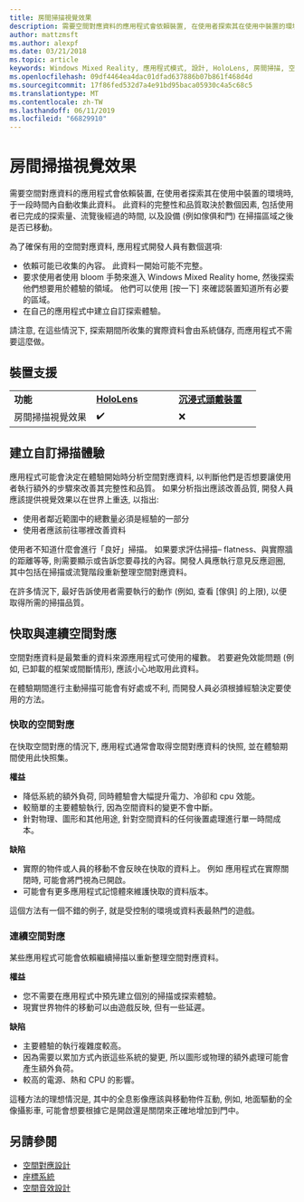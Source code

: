 ```yaml
---
title: 房間掃描視覺效果
description: 需要空間對應資料的應用程式會依賴裝置, 在使用者探索其在使用中裝置的環境時, 于一段時間內自動收集此資料。
author: mattzmsft
ms.author: alexpf
ms.date: 03/21/2018
ms.topic: article
keywords: Windows Mixed Reality, 應用程式模式, 設計, HoloLens, 房間掃描, 空間對應, 表面重建, 網格
ms.openlocfilehash: 09df4464ea4dac01dfad637886b07b861f468d4d
ms.sourcegitcommit: 17f86fed532d7a4e91bd95baca05930c4a5c68c5
ms.translationtype: MT
ms.contentlocale: zh-TW
ms.lasthandoff: 06/11/2019
ms.locfileid: "66829910"
---
```

# <a name="room-scan-visualization"></a>房間掃描視覺效果

需要空間對應資料的應用程式會依賴裝置, 在使用者探索其在使用中裝置的環境時, 于一段時間內自動收集此資料。 此資料的完整性和品質取決於數個因素, 包括使用者已完成的探索量、流覽後經過的時間, 以及設備 (例如傢俱和門) 在掃描區域之後是否已移動。

為了確保有用的空間對應資料, 應用程式開發人員有數個選項:
* 依賴可能已收集的內容。 此資料一開始可能不完整。
* 要求使用者使用 bloom 手勢來進入 Windows Mixed Reality home, 然後探索他們想要用於體驗的領域。 他們可以使用 [按一下] 來確認裝置知道所有必要的區域。
* 在自己的應用程式中建立自訂探索體驗。

請注意, 在這些情況下, 探索期間所收集的實際資料會由系統儲存, 而應用程式不需要這麼做。

## <a name="device-support"></a>裝置支援

<table>
    <colgroup>
    <col width="33%" />
    <col width="33%" />
    <col width="33%" />
    </colgroup>
    <tr>
        <td><strong>功能</strong></td>
        <td><a href="hololens-hardware-details.md"><strong>HoloLens</strong></a></td>
        <td><a href="immersive-headset-hardware-details.md"><strong>沉浸式頭戴裝置</strong></a></td>
    </tr>
     <tr>
        <td>房間掃描視覺效果</td>
        <td>✔️</td>
        <td>❌</td>
    </tr>
</table>



## <a name="building-a-custom-scanning-experience"></a>建立自訂掃描體驗

應用程式可能會決定在體驗開始時分析空間對應資料, 以判斷他們是否想要讓使用者執行額外的步驟來改善其完整性和品質。 如果分析指出應該改善品質, 開發人員應該提供視覺效果以在世界上重迭, 以指出:
* 使用者鄰近範圍中的總數量必須是經驗的一部分
* 使用者應該前往哪裡改善資料

使用者不知道什麼會進行「良好」掃描。 如果要求評估掃描– flatness、與實際牆的距離等等, 則需要顯示或告訴您要尋找的內容。開發人員應執行意見反應迴圈, 其中包括在掃描或流覽階段重新整理空間對應資料。

在許多情況下, 最好告訴使用者需要執行的動作 (例如, 查看 [傢俱] 的上限), 以便取得所需的掃描品質。

## <a name="cached-versus-continuous-spatial-mapping"></a>快取與連續空間對應

空間對應資料是最繁重的資料來源應用程式可使用的權數。 若要避免效能問題 (例如, 已卸載的框架或間斷情形), 應該小心地取用此資料。

在體驗期間進行主動掃描可能會有好處或不利, 而開發人員必須根據經驗決定要使用的方法。

### <a name="cached-spatial-mapping"></a>快取的空間對應

在快取空間對應的情況下, 應用程式通常會取得空間對應資料的快照, 並在體驗期間使用此快照集。

**權益**
* 降低系統的額外負荷, 同時體驗會大幅提升電力、冷卻和 cpu 效能。
* 較簡單的主要體驗執行, 因為空間資料的變更不會中斷。
* 針對物理、圖形和其他用途, 針對空間資料的任何後置處理進行單一時間成本。

**缺陷**
* 實際的物件或人員的移動不會反映在快取的資料上。 例如 應用程式在實際關閉時, 可能會將門視為已開啟。
* 可能會有更多應用程式記憶體來維護快取的資料版本。

這個方法有一個不錯的例子, 就是受控制的環境或資料表最熱門的遊戲。

### <a name="continuous-spatial-mapping"></a>連續空間對應

某些應用程式可能會依賴繼續掃描以重新整理空間對應資料。

**權益**
* 您不需要在應用程式中預先建立個別的掃描或探索體驗。
* 現實世界物件的移動可以由遊戲反映, 但有一些延遲。

**缺陷**
* 主要體驗的執行複雜度較高。
* 因為需要以累加方式內嵌這些系統的變更, 所以圖形或物理的額外處理可能會產生額外負荷。
* 較高的電源、熱和 CPU 的影響。

這種方法的理想情況是, 其中的全息影像應該與移動物件互動, 例如, 地面驅動的全像攝影車, 可能會想要根據它是開啟還是關閉來正確地增加到門中。

## <a name="see-also"></a>另請參閱
* [空間對應設計](spatial-mapping-design.md)
* [座標系統](coordinate-systems.md)
* [空間音效設計](spatial-sound-design.md)
